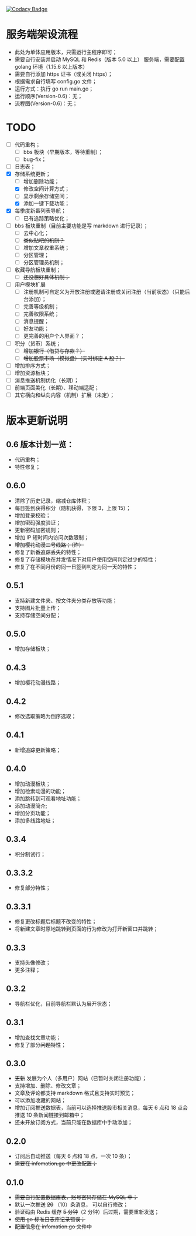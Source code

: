 [![Codacy Badge](https://app.codacy.com/project/badge/Grade/c4d3853c8acb4f65b27ecbe73fafa239)](https://app.codacy.com/gh/Wind-318/Wind-Server/dashboard?utm_source=gh&utm_medium=referral&utm_content=&utm_campaign=Badge_grade)

# 服务端架设流程
- 此处为单体应用版本，只需运行主程序即可；
- 需要自行安装并启动 MySQL 和 Redis（版本 5.0 以上） 服务端，需要配置 golang 环境（1.15.6 以上版本）
- 需要自行添加 https 证书（或关闭 https）；
- 根据需求自行填写 config.go 文件；
- 运行方式：执行 go run main.go；
- 运行顺序(Version-0.6)：无；
- 流程图(Version-0.6)：无；

# TODO
- [ ] 代码重构；
  - [ ] bbs 板块（早期版本，等待重制）；
  - [ ] bug-fix；
- [ ] 日志表；
- [x] 存储系统更新；
  - [ ] 增加删除功能；
  - [x] 修改空间计算方式；
  - [ ] 显示剩余存储空间；
  - [x] 添加一键下载功能；
- [x] 每季度新番列表导航；
  - [ ] 已有追踪策略优化；
- [ ] bbs 板块重制（目前主要功能是写 markdown 进行记录）；
  - [ ] 去中心化；
  - [ ] ~~类似贴吧的机制？~~
  - [ ] 增加文章权重系统；
  - [ ] 分区管理；
  - [ ] 分区管理员机制；
- [ ] 收藏导航板块重制；
  - [ ] ~~还没想好具体机制；~~
- [ ] 用户模块扩展
  - [ ] 注册机制可自定义为开放注册或邀请注册或关闭注册（当前状态）（只能后台添加）；
  - [ ] 完善等级机制；
  - [ ] 完善权限系统；
  - [ ] 消息提醒；
  - [ ] 好友功能；
  - [ ] 更完善的用户个人界面？；
- [ ] 积分（货币）系统；
  - [ ] ~~增加银行（借贷与存款？）~~
  - [ ] ~~增加股票市场（模拟盘）（实时绑定 A 股？）~~
- [ ] 增加排序方式；
- [ ] 增加资源板块；
- [ ] 消息推送机制优化（长期）；
- [ ] 前端页面美化（长期）、移动端适配；
- [ ] 其它横向和纵向内容（机制）扩展（未定）；
# 版本更新说明
## 0.6 版本计划一览：
- 代码重构；
- 特性修复；
## 0.6.0
- 清除了历史记录，缩减仓库体积；
- 每日签到获得积分（随机获得，下限 3，上限 15）；
- 增加登录校验；
- 增加密码强度验证；
- 更新密码加密规则；
- 增加 IP 短时间内访问次数限制；
- ~~增加樱花动漫二号线路；（炸）~~
- 修复了新番追踪丢失的特性；
- 修复了存储模块在并发情况下对用户使用空间判定过少的特性；
- 修复了在不同月份的同一日签到判定为同一天的特性；
## 0.5.1
- 支持新建文件夹、按文件夹分类存放等功能；
- 支持图片批量上传；
- 支持存储空间分配；
## 0.5.0
- 增加存储板块；
## 0.4.3
- 增加樱花动漫线路；
## 0.4.2
- 修改选取策略为倒序选取；
## 0.4.1
- 新增追踪更新策略；
## 0.4.0
- 增加动漫板块；
- 增加检索动漫的功能；
- 添加跳转到可观看地址功能；
- 添加动漫简介;
- 增加分页功能；
- 添加多线路地址；
## 0.3.4
- 积分制试行；
## 0.3.3.2
- 修复部分特性；
## 0.3.3.1
- 修复更改标题后标题不改变的特性；
- 将新建文章时原地跳转到页面的行为修改为打开新窗口并跳转；
## 0.3.3 
- 支持头像修改；
- 更多注释；
## 0.3.2 
- 导航栏优化，目前导航栏默认为展开状态；
## 0.3.1 
- 增加查找文章功能；
- 修复了部分~~问题~~特性；
## 0.3.0 
- ~~更新~~ 发展为个人（多用户）网站（已暂时关闭注册功能）；
- 支持增加、删除、修改文章；
- 文章及评论都支持 markdown 格式且支持实时预览；
- 可以添加收藏的网站；
- 增加订阅推送数据表，当前可以选择推送股市相关消息，每天 6 点和 18 点会推送 10 条新闻链接到邮箱中；
- 还未开放订阅方式，当前只能在数据库中手动添加；
## 0.2.0 
- 订阅后自动推送（每天 6 点和 18 点，一次 10 条）；
- ~~需要在 infomation.go 中更改配置；~~
## 0.1.0 
- ~~需要自行配置数据库表，账号密码存储在 MySQL 中；~~
- 默认一次推送 ~~20~~ （10）条消息， 可以自行修改；
- 验证码由 Redis 缓存 ~~5 分钟~~（2 分钟）后过期，需要重新发送；
- ~~使用 go 标准日志库记录错误；~~
- ~~配置信息在 infomation.go 文件中~~